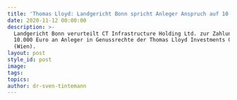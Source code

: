 ```yaml
---
title: 'Thomas Lloyd: Landgericht Bonn spricht Anleger Anspruch auf 10.000 Euro zu.'
date: 2020-11-12 00:00:00
description: >-
  Landgericht Bonn verurteilt CT Infrastructure Holding Ltd. zur Zahlung von
  10.000 Euro an Anleger in Genussrechte der Thomas Lloyd Investments GmbH
  (Wien).
layout: post
style_id: post
image:
tags:
topics:
author: dr-sven-tintemann
---
```


